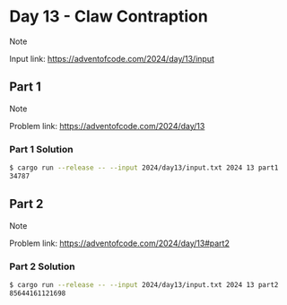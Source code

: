 # Day 13 - Claw Contraption

> [!NOTE]
> Input link: <https://adventofcode.com/2024/day/13/input>

## Part 1

> [!NOTE]
> Problem link: <https://adventofcode.com/2024/day/13>

### Part 1 Solution

```bash
$ cargo run --release -- --input 2024/day13/input.txt 2024 13 part1
34787
```

## Part 2

> [!NOTE]
> Problem link: <https://adventofcode.com/2024/day/13#part2>

### Part 2 Solution

```bash
$ cargo run --release -- --input 2024/day13/input.txt 2024 13 part2
85644161121698
```

